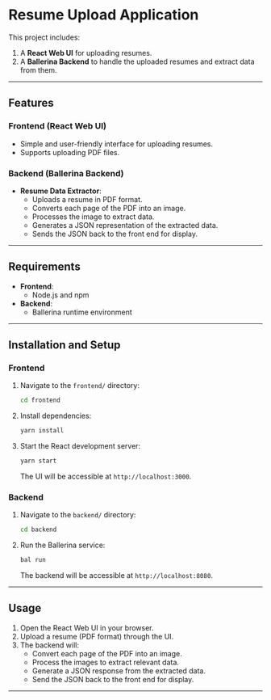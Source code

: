 # Resume Upload Application

This project includes:  
1. A **React Web UI** for uploading resumes.  
2. A **Ballerina Backend** to handle the uploaded resumes and extract data from them.

---

## Features

### Frontend (React Web UI)
- Simple and user-friendly interface for uploading resumes.
- Supports uploading PDF files.

### Backend (Ballerina Backend)
- **Resume Data Extractor**:  
  - Uploads a resume in PDF format.
  - Converts each page of the PDF into an image.
  - Processes the image to extract data.
  - Generates a JSON representation of the extracted data.
  - Sends the JSON back to the front end for display.

---

## Requirements

- **Frontend**:
  - Node.js and npm
- **Backend**:
  - Ballerina runtime environment

---

## Installation and Setup

### Frontend
1. Navigate to the `frontend/` directory:  
   ```bash
   cd frontend
   ```
2. Install dependencies:  
   ```bash
   yarn install
   ```
3. Start the React development server:  
   ```bash
   yarn start
   ```
   The UI will be accessible at `http://localhost:3000`.

### Backend
1. Navigate to the `backend/` directory:  
   ```bash
   cd backend
   ```
2. Run the Ballerina service:  
   ```bash
   bal run
   ```
   The backend will be accessible at `http://localhost:8080`.

---

## Usage
1. Open the React Web UI in your browser.
2. Upload a resume (PDF format) through the UI.
3. The backend will:
   - Convert each page of the PDF into an image.
   - Process the images to extract relevant data.
   - Generate a JSON response from the extracted data.
   - Send the JSON back to the front end for display.

---
